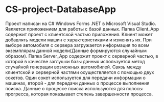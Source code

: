 # CS-project-DatabaseApp
Проект написан на С# Windows Forms .NET в Microsoft Visual Studio. Является приложением для работы с базой данных.
Папка Client_App содержит проект с клиентской частью приложения. Клиент может добавлять модели машин с характеристиками и изменять их.
  При выборе автомобиля с сервера загружается информация по всем экземплярам данной модели(Данные формируются случайным образом).
Папка Server_App содержит проект с серверной частью, в которой в качестве заглушки базы данных используется метод случайной генерации возможных автомобилей.
Связь между клиентской и серверной частями осуществляется с помощью двух сокетов. Один сокет используется для передачи информации о машинах, второй - для передачи данных о процессе выполнения поиска. 
  Данные о процессе поиска используются для полосы прогресса, которая показывает степень завершенности процесса.
